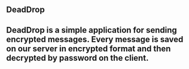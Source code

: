 ## DeadDrop

DeadDrop is a simple application for sending encrypted messages. Every message is saved on our server in encrypted format and then decrypted by password on the client.
---